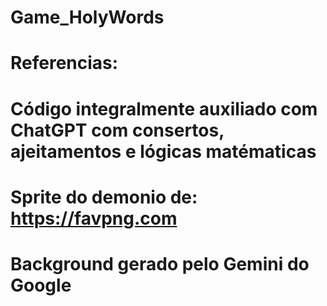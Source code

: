 # Game_HolyWords
# Referencias:
# Código integralmente auxiliado com ChatGPT com consertos, ajeitamentos e lógicas matématicas
# Sprite do demonio de: https://favpng.com
# Background gerado pelo Gemini do Google